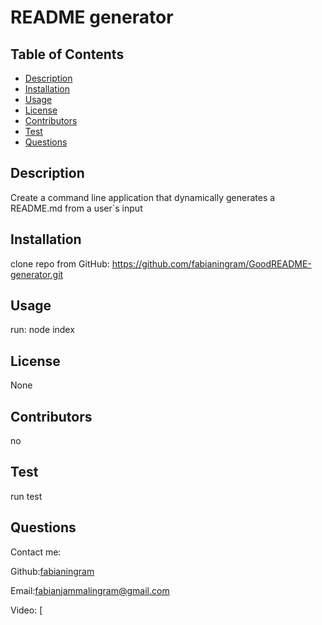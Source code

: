 # README generator



## Table of Contents
* [Description](#description)
* [Installation](#installation)
* [Usage](#usage)
* [License](#license)
* [Contributors](#contributors)
* [Test](#test)
* [Questions](#questions)

## Description
Create a command line application that dynamically generates a README.md from a user`s input

## Installation 
clone repo from GitHub: https://github.com/fabianingram/GoodREADME-generator.git

## Usage 
run: node index

## License
None

## Contributors
no

## Test
run test

## Questions
Contact me:

Github:[fabianingram](https://github.com/fabianingram)

Email:[fabianjammalingram@gmail.com](https://github.com/fabianingram)

Video: [
